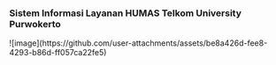 <h3>Sistem Informasi Layanan HUMAS Telkom University Purwokerto</h3>
![image](https://github.com/user-attachments/assets/be8a426d-fee8-4293-b86d-ff057ca22fe5)

